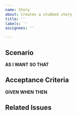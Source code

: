 ```yaml
---
name: Story
about: Creates a stubbed story
title: ''
labels: ''
assignees: ''

---
```


## Scenario
**AS**
**I WANT**
**SO THAT**

## Acceptance Criteria
**GIVEN**
**WHEN**
**THEN**

## Related Issues
